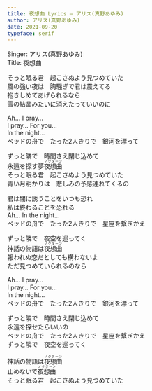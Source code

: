```yaml
---
title: 夜想曲 Lyrics – アリス(真野あゆみ)
author: アリス(真野あゆみ)
date: 2021-09-20
typeface: serif
---
```


Singer: アリス(真野あゆみ)  
Title: 夜想曲  

そっと眠る君　起こさぬよう見つめていた  
風の強い夜は　胸騒ぎで君は震えてる  
抱きしめてあげられるなら  
雪の結晶みたいに消えたっていいのに  

Ah… I pray…  
I pray… For you…  
In the night…  
ベッドの舟で　たった2人きりで　銀河を漂って  

ずっと隣で　時間さえ閉じ込めて  
永遠を探す夢<ruby>夜想曲<rt>ノクターン</rt></ruby>  
そっと眠る君　起こさぬよう見つめていた  
青い月明かりは　悲しみの予感連れてくるの  

君は闇に誘うことをいつも恐れ  
私は終わることを恐れる  
Ah… In the night…  
ベッドの舟で　たった2人きりで　星座を繋ぎかえ  

ずっと隣で　夜空を巡ってく  
神話の物語は<ruby>夜想曲<rt>ノクターン</rt></ruby>  
報われぬ恋だとしても構わないよ  
ただ見つめていられるのなら  

Ah… I pray…  
I pray… For you…  
In the night…  
ベッドの舟で　たった2人きりで　銀河を漂って  

ずっと隣で　時間さえ閉じ込めて  
永遠を探せたらいいの  
ベッドの舟で　たった2人きりで　星座を繋ぎかえ  
ずっと隣で　夜空を巡ってく  

神話の物語は<ruby>夜想曲<rt>ノクターン</rt></ruby>  
止めないで<ruby>夜想曲<rt>ノクターン</rt></ruby>  
そっと眠る君　起こさぬよう見つめていた  

